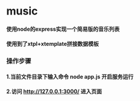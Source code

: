 # music
#### 使用node的express实现一个简易版的音乐列表
#### 使用到了xtpl+xtemplate拼接数据模板
### 操作步骤
#### 1.当前文件目录下输入命令 node app.js 开启服务运行
#### 2.访问 http://127.0.0.1:3000/ 进入页面
